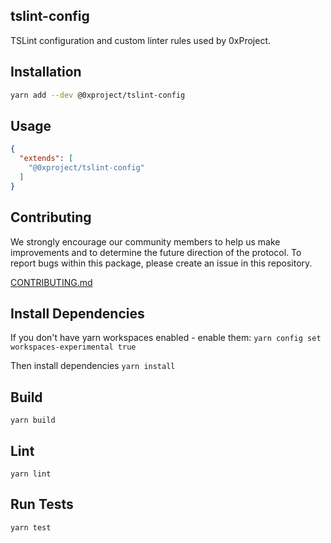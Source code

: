 tslint-config
------

TSLint configuration and custom linter rules used by 0xProject.

## Installation

```bash
yarn add --dev @0xproject/tslint-config
```

## Usage

```json
{
  "extends": [
    "@0xproject/tslint-config"
  ]
}
```

## Contributing

We strongly encourage our community members to help us make improvements and to determine the future direction of the protocol. To report bugs within this package, please create an issue in this repository.

[CONTRIBUTING.md](../../CONTRIBUTING.md)

## Install Dependencies

If you don't have yarn workspaces enabled - enable them:
`yarn config set workspaces-experimental true`

Then install dependencies
`yarn install`

## Build

`yarn build`

## Lint

`yarn lint`

## Run Tests

`yarn test`
